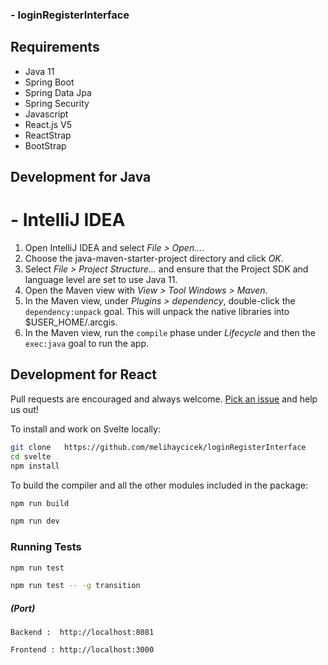 ### - loginRegisterInterface

## Requirements
- Java 11
- Spring Boot
- Spring Data Jpa
- Spring Security
- Javascript
- React.js V5
- ReactStrap
- BootStrap

## Development for Java

# - IntelliJ IDEA

1. Open IntelliJ IDEA and select _File > Open..._.
2. Choose the java-maven-starter-project directory and click _OK_.
3. Select _File > Project Structure..._ and ensure that the Project SDK and language level are set to use Java 11.
4. Open the Maven view with _View > Tool Windows > Maven_.
5. In the Maven view, under _Plugins > dependency_, double-click the `dependency:unpack` goal. This will unpack the native libraries into $USER_HOME/.arcgis.
6. In the Maven view, run the `compile` phase under _Lifecycle_ and then the `exec:java` goal to run the app.


## Development for React

Pull requests are encouraged and always welcome. [Pick an issue](https://github.com/sveltejs/svelte/issues?q=is%3Aissue+is%3Aopen+sort%3Aupdated-desc) and help us out!

To install and work on Svelte locally:

```bash
git clone   https://github.com/melihaycicek/loginRegisterInterface
cd svelte
npm install
```


To build the compiler and all the other modules included in the package:

```bash
npm run build
```

```bash
npm run dev
```



### Running Tests

```bash
npm run test
```


```bash
npm run test -- -g transition
```


##### (Port)
```
Backend :  http://localhost:8081
```

```
Frontend : http://localhost:3000
```

